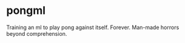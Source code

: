 # pongml
Training an ml to play pong against itself. Forever. Man-made horrors beyond comprehension.
